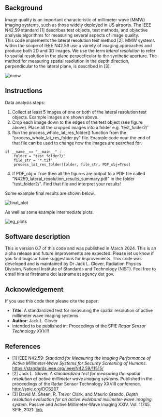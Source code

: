 ## Background

Image quality is an important characteristic of millimeter wave (MMW) imaging systems, such as those widely deployed in US airports.
The IEEE N42.59 standard [1] describes test objects, test methods, and objective analysis algorithms for measuring several aspects of image quality.  
This code implements the lateral resolution test method [2]. 
MMW systems within the scope of IEEE N42.59 use a variety of imaging approaches and produce both 2D and 3D images.
We use the term _lateral resolution_ to refer to spatial resolution in the plane perpecficular to the synthetic aperture.
The method for measuring spatial resolution in the depth direction, perpendicular to the lateral plane, is described in [3]. 

![mmw](https://github.com/usnistgov/IEEE_N42.59_lateral_resolution/assets/12698270/25130fb7-48fb-4428-91c5-cbb1301d2b69)

## Instructions

Data analysis steps:
1) Collect at least 5 images of one or both of the lateral resolution test objects. Example images are shown above.
1) Crop each image down to the edges of the test object (see figure above).
Place all the cropped images into a folder e.g. 'test_folder2/'
1) Run the process_whole_lat_res_folder() function from the "process_whole_lat_res_folder.py" file.
Example code near the end of that file can be used to change how the images are searched for.

```
if __name__== "__main__" :
    folder = "test_folder2/"
    file_str = '*.tif'
    process_lat_res_folder(folder, file_str, PDF_obj=True)
```

4) If PDF_obj = True then all the figures are output to a PDF file called "N4259_lateral_resolution_results_summary.pdf"
in the folder "test_folder2/". Find that file and interpret your results!

Some example final results are shown below.

![final_plot](https://github.com/usnistgov/IEEE_N42.59_lateral_resolution/assets/12698270/0619a538-68b2-4129-bb8f-92a7db30dc25)

As well as some example intermediate plots.

![eg_plots](https://github.com/usnistgov/IEEE_N42.59_lateral_resolution/assets/12698270/3b738237-bfc4-41f1-aac7-6b669763a117)


## Software description

This is version 0.7 of this code and was published in March 2024.
This is an alpha release and future improvements are expected.
Please let us know if you find bugs or have suggestions for improvements.
This code was developed and is maintained by Dr Jack L. Glover, Radiation Physics Division, National Institute of Standards and Technology (NIST).
Feel free to email him at firstname dot lastname at agency dot gov.


## Acknowledgement

If you use this code then please cite the paper:
- **Title**: A standardized test for measuring the spatial resolution of active millimeter wave imaging systems 
- **Author**: Jack L. Glover
- Intended to be published in: Proceedings of the SPIE _Radar Sensor Technology XXVIII_

## References 

- [1] IEEE N42.59: _Standard for Measuring the Imaging Performance of Active Millimeter-Wave Systems for Security Screening of Humans_. https://standards.ieee.org/ieee/N42.59/11515/
- [2] Jack L. Glover. _A standardized test for measuring the spatial resolution of active millimeter wave imaging systems_. Published in the proceedings of the Radar Sensor Technology XXVIII conference. http://spie.org/DCS207
- [3] David M. Sheen, R. Trevor Clark, and Maurio Grando. _Depth resolution evaluation for an active wideband millimeter-wave imaging system_. Passive and Active Millimeter-Wave Imaging XXIV. Vol. 11745. SPIE, 2021. [link](https://www.spiedigitallibrary.org/conference-proceedings-of-spie/11745/117450M/Depth-resolution-evaluation-for-an-active-wideband-millimeter-wave-imaging/10.1117/12.2587201.full)

